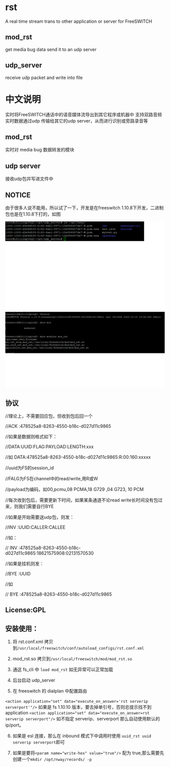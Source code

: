 # rst

A real time stream trans to other application or server for FreeSWITCH

## mod_rst

get media bug data send it to an udp server

## udp_server

receive udp packet and write into file

# 中文说明

实时将FreeSWITCH通话中的语音媒体流导出到其它程序或机器中
支持双路音频实时数据通过udp 传输给其它的udp server，从而进行识别或旁路录音等

## mod_rst

实时对 media bug 数据转发的模块

## udp server
接收udp包并写进文件中

## NOTICE

由于很多人说不能用，所以试了一下，开发是在freeswitch 1.10.8下开发，二进制包也是在1.10.8下打的，如图

![获得流](./imgs/records.png "http://nway.com.cn")
![version](./imgs/fs_version.png "http://nway.com.cn")

## 协议
//理论上，不需要回应包，但收到包后回一个

//ACK :478525a8-8263-4550-b18c-d027d11c9865



//如果是数据则格式如下：

//DATA:UUID:FLAG:PAYLOAD:LENGTH:xxx

//如  DATA:478525a8-8263-4550-b18c-d027d11c9865:R:00:160:xxxxx

//uuid为FS的session_id

//FALG为FS在channel中的read/write,用R或W

//payload为编码，如00,pcmu,08 PCMA,18 G729 ,04 G723, 10 PCM

//每次收到包后，需要更新下时间，如果某条通道不论read write长时间没有包过来，则我们需要自行BYE



//如果是开始需要送udp包，则发：

//INV :UUID:CALLER:CALLEE

//如：

// INV :478525a8-8263-4550-b18c-d027d11c9865:18621575908:02131570530



//如果是挂机则发：

//BYE :UUID

//如

// BYE :478525a8-8263-4550-b18c-d027d11c9865

## License:GPL

## 安装使用：

1. 将 rst.conf.xml 拷贝到`/usr/local/freeswitch/conf/autoload_configs/rst.conf.xml`

2. mod_rst.so 拷贝到`/usr/local/freeswitch/mod/mod_rst.so`

3. 通这 fs_cli 中 `load mod_rst` 如无异常可以正常加载

4. 后台启动 udp_server

5. 在 freeswitch 的 dialplan 中配置路由

`<action application="set" data="execute_on_answer='rst serverip serverport'"/>`
如果是 fs 1.10.10 版本，要去掉单引号，否则总提示找不到application
`<action application="set" data="execute_on_answer=rst serverip serverport"/>`
如不指定 serverip、serverport 那么自动使用默认的 ip/port。

6. 如果是 esl 连接，那么在 inbound 模式下中调用时使用 `uuid_rst uuid serverip serverport`即可

7. 如果是要将`<param name="write-hex" value="true"/>` 配为 true,那么需要先创建一个`mkdir /opt/nway/records/ -p`
